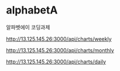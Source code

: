 # alphabetA
알파벳에이 코딩과제



http://13.125.145.26:3000/api/charts/weekly

http://13.125.145.26:3000/api/charts/monthly

http://13.125.145.26:3000/api/charts/daily
